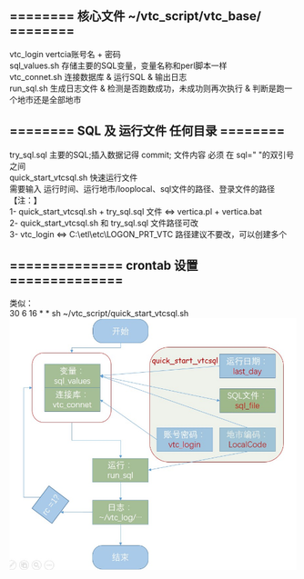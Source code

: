 ## ======== 核心文件 ~/vtc_script/vtc_base/ ========
vtc_login      vertcia账号名 + 密码  
sql_values.sh  存储主要的SQL变量，变量名称和perl脚本一样  
vtc_connet.sh  连接数据库 & 运行SQL &  输出日志  
run_sql.sh     生成日志文件 & 检测是否跑数成功，未成功则再次执行 & 判断是跑一个地市还是全部地市  


## ======== SQL 及 运行文件 任何目录 ========
try_sql.sql               主要的SQL;插入数据记得 commit; 文件内容 必须 在 sql=" "的双引号之间  
quick_start_vtcsql.sh     快速运行文件   
    需要输入 运行时间、运行地市/looplocal、sql文件的路径、登录文件的路径  
【注：】  
1- quick_start_vtcsql.sh + try_sql.sql 文件 <=> vertica.pl + vertica.bat  
2- quick_start_vtcsql.sh 和 try_sql.sql 文件路径可改  
3- vtc_login <=> C:\etl\etc\LOGON_PRT_VTC  路径建议不要改，可以创建多个  

## ============== crontab 设置 ==============
类似：  
    30 6 16 * * sh ~/vtc_script/quick_start_vtcsql.sh 
![模块流程图](https://github.com/scchy/Toys/blob/master/shell/%E6%A8%A1%E5%9D%97%E7%AE%80%E5%8D%95%E4%BB%8B%E7%BB%8D.jpg)
